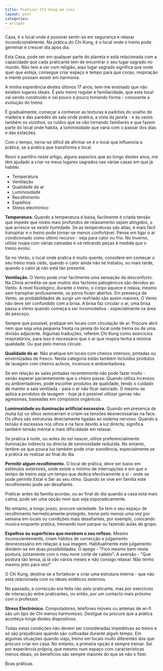 ```yaml
---
title: Praticar Chi Kung em casa
layout: post
categories:
- artigos
---
```

Casa, é o local onde é possível sentir-se em segurança e relaxar incondicionalmente. Na prática do Chi Kung, é o local onde o treino pode germinar e crescer dia após dia.

Esta Casa, pode ser em qualquer parte do planeta e está relacionada com a capacidade que cada praticante tem de encontrar o seu lugar sagrado no mundo. Não tem a ver com religião, aqui lugar sagrado significa que onde quer que esteja, consegue criar espaço e tempo para que corpo, respiração e mente possam existir em harmonia. 

A minha experiência destes últimos 17 anos, tem-me ensinado que não existem lugares ideais. É pelo treino regular e familiaridade, que este local vai sendo construído e vai pouco a pouco tomando forma - consoante a evolução do treino.

É gradualmente, começar a conhecer as texturas e padrões do soalho de madeira e das paredes da sala onde pratica, a vista da janela - e às vezes também os vizinhos, os ruídos que se vão tornando familiares e que fazem parte do local onde habita, a luminosidade que varia com o passar dos dias e das estações. 

Com o tempo, torna-se difícil de afirmar se é o local que influencia a prática, se a prática que transforma o local. 

Reuni e partilho neste artigo, alguns aspectos que ao longo destes anos, me têm ajudado a criar os meus lugares sagrados nas várias casas em que já habitei.  

- Temperatura
- Ventilação
- Qualidade do ar 
- Luminosidade 
- Recolhimento
- Espelhos
- Stress electrónico

**Temperatura.** Quando a temperatura é baixa, facilmente é criada tensão que impede que níveis mais profundos de relaxamento sejam atingidos, o que acresce se existir humidade. Se as temperaturas são altas, é mais fácil transpirar e o treino pode tornar-se menos confortável. Pense em ligar o ar condicionado como último recurso - seja para calor ou frio. No Inverno, utilize roupa com várias camadas e vá retirando peças à medida que o treino evolui. 

Se no Verão, o local onde pratica é muito quente, considere em começar o seu treino mais cedo, quando o calor ainda não se instalou, ou mais tarde, quando o calor já não está tão presente. 

**Ventilação.** O Vento pode criar facilmente uma sensação de desconforto. Na China acredita-se que muitos dos factores patogénicos são devidos ao Vento. A nível fisiológico, durante o treino, o corpo aquece e relaxa, mesmo sem transpirar profusamente, os poros ficam abertos. Em presença de Vento, as probabilidades de surgir um resfriado são assim maiores. O Vento não deve ser confundido com a brisa. A brisa faz circular o ar, uma brisa passa a Vento quando começa a ser incomodativa - especialmente na área do pescoço. 

Sempre que possível, pratique em locais com circulação de ar. Procure abrir nem que seja uma pequena fresta na janela do local onde treina ou de uma divisão adjacente. Algumas traduções, referem Chi Kung como exercícios respiratórios, para isso é necessário que o ar que respira tenha a mínima qualidade. Ou que pelo menos circule. 

**Qualidade do ar.** Não pratique em locais com cheiros intensos, pintadas ou envernizadas de fresco. Nesta categoria estão também incluídos produtos de lavagem com cheiros activos, incensos e ambientadores. 

Se em relação às salas pintadas recentemente não pode fazer muito - senão esperar pacientemente que o cheiro passe. Quando utiliza incensos ou ambientadores, pode escolher produtos de qualidade, tendo o cuidado de manter a sala ventilada - para o ar não ficar saturado. O mesmo se aplica a produtos de lavagem - hoje já é possível utilizar gamas não agressivas, baseadas em compostos orgânicos.    

**Luminosidade ou iluminação artificial excessiva.** Quando em presença de muita luz os olhos semicerram e criam-se tensões desnecessárias na face. Os olhos são estruturas directamente ligadas ao sistema nervoso. Quando a tensão é excessiva nos olhos e na face devido à luz directa, significa também tensão mental e mais dificuldade em relaxar. 

Se pratica à noite, ou antes do sol nascer, utilize preferencialmente iluminação indirecta ou directa de luminosidade reduzida. No entanto, lembre-se que pouca luz também pode criar sonolência, especialmente se a prática se realizar ao final do dia. 

**Permitir algum recolhimento.** O local de prática, deve ser baixo em estímulos exteriores, onde existe o mínimo de interrupções e em que o tempo de treino seja um tempo que dedica efectivamente a si - onde se pode permitir Estar e Ser ao seu ritmo. Quando se vive em família este recolhimento pode ser desafiante. 

Praticar antes da família acordar, ou ao final do dia quando a casa está mais calma, pode ser uma opção nem que seja esporadicamente. 

No entanto, a longo prazo, procure variedade. Se tem o seu espaço de recolhimento hermeticamente protegido, treine pelo menos uma vez por semana em locais ou condições mais desafiantes, por exemplo, colocando musica enquanto pratica, treinando num parque ou fazendo aulas de grupo.

**Espelhos ou superfícies que mostrem o seu reflexo.** Mesmo inconscientemente, criam hábitos de correcção e julgamento desnecessário em relação à sua imagem. Habitualmente este julgamento dividem-se em duas possibilidades. O apego - "Fico mesmo bem nesta postura, juntamente com o meu nove corte de cabelo". A aversão - "Que postura tão tensa, já lá vão vários meses e não consigo relaxar. Não tenho mesmo jeito para isto!" 

O Chi Kung, destina-se a fortalecer e criar uma estrutura interna - que não está relacionada com os ideais estéticos externos. 

No passado, a correcção era feita não pelo praticante, mas por exercícios de interacção entre praticantes, ou então, por um contacto mais próximo com o professor. 

**Stress Electrónico.** Computadores, telefones móveis ou antenas de wi-fi são um tipo de Chi menos harmonioso. Desligue ou procure que a prática aconteça longe destes dispositivos. 

Todas estas condições não devem ser consideradas impeditivas ao treino e só são prejudiciais quando são cultivadas durante algum tempo. Em algumas situações quando viajo, treino em locais muito diferentes dos que procuro criar em casa. No entanto, a primeira opção é sempre treinar. Sei por experiência própria, que mesmo num espaço com características menos ideais, os benefícios são sempre maiores do que se não o fizer.

Boas práticas.
